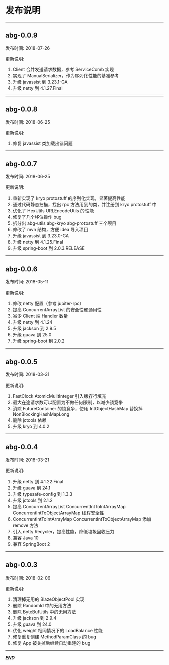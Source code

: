 # 发布说明
----------------------------------------------
## abg-0.0.9
发布时间: 2018-07-26

更新说明: 
1. Client 合并发送请求数据，参考 ServiceComb 实现
2. 实现了 ManualSerializer，作为序列化性能的基准参考
3. 升级 javassist 到 3.23.1-GA
4. 升级 netty 到 4.1.27.Final

----------------------------------------------

## abg-0.0.8
发布时间: 2018-06-25

更新说明: 
1. 修复 javassist 类加载出错问题

----------------------------------------------

## abg-0.0.7
发布时间: 2018-06-25

更新说明: 
1. 重新实现了 kryo protostuff 的序列化实现，显著提高性能
2. 通过代码静态扫描，找出 rpc 方法用到的类，并注册到 kryo protostuff 中
3. 优化了 HexUtils URLEncodeUtils 的性能
4. 修复了几个移位操作 bug
5. 拆分出 abg-utils abg-kryo abg-protostuff 三个项目
6. 修改了 mvn 结构，方便 idea 导入项目
7. 升级 javassist 到 3.23.0-GA
8. 升级 netty 到 4.1.25.Final
9. 升级 spring-boot 到 2.0.3.RELEASE

----------------------------------------------

## abg-0.0.6
发布时间: 2018-05-11

更新说明: 
1. 修改 netty 配置（参考 jupiter-rpc）
2. 提高 ConcurrentArrayList 的安全性和通用性
3. 减少 Client 端 Handler 数量
4. 升级 netty 到 4.1.24
5. 升级 jackson 到 2.9.5
6. 升级 guava 到 25.0
7. 升级 spring-boot 到 2.0.2

----------------------------------------------

## abg-0.0.5
发布时间: 2018-03-31

更新说明: 
1. FastClock AtomicMuiltInteger 引入缓存行填充
2. 最大在途请求数可以配置为不做任何限制，以减少锁竞争
3. 消除 FutureContainer 的锁竞争，使用 IntObjectHashMap 替换掉 NonBlockingHashMapLong
4. 删除 jctools 依赖
5. 升级 kryo 到 4.0.2

----------------------------------------------

## abg-0.0.4
发布时间: 2018-03-21

更新说明: 
1. 升级 netty 到 4.1.22.Final
2. 升级 guava 到 24.1
3. 升级 typesafe-config 到 1.3.3
4. 升级 jctools 到 2.1.2
5. 提高 ConcurrentArrayList ConcurrentIntToIntArrayMap ConcurrentIntToObjectArrayMap 线程安全性
6. ConcurrentIntToIntArrayMap ConcurrentIntToObjectArrayMap 添加 remove 方法
7. 引入 netty Recycler，提高性能，降低垃圾回收压力
8. 兼容 Java 10
9. 兼容 SpringBoot 2

----------------------------------------------

## abg-0.0.3
发布时间: 2018-02-06

更新说明: 
1. 清理掉无用的 BlazeObjectPool 实现
2. 删除 RandomId 中的无用方法
3. 删除 ByteBufUtils 中的无用方法
4. 升级 jackson 到 2.9.4
5. 升级 guava 到 24.0
6. 优化 weight 相同情况下的 LoadBalance 性能
7. 修复重复创建 MethodParamClass 的 bug
8. 修复 App 被关掉后继续自动重连的 bug

----------------------------------------------

***END***